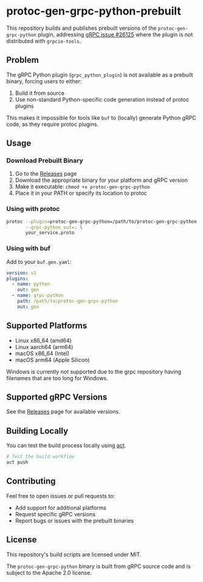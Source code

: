 # protoc-gen-grpc-python-prebuilt

This repository builds and publishes prebuilt versions of the
`protoc-gen-grpc-python` plugin, addressing [gRPC issue #26125](https://github.com/grpc/grpc/issues/26125) where the plugin is not
distributed with `grpcio-tools`.

## Problem

The gRPC Python plugin (`grpc_python_plugin`) is not available as a prebuilt binary, forcing users to either:

1. Build it from source
2. Use non-standard Python-specific code generation instead of protoc plugins

This makes it impossible for tools like `buf` to (locally) generate Python
gRPC code, as they require protoc plugins.

## Usage

### Download Prebuilt Binary

1. Go to the [Releases](https://github.com/nhurden/protoc-gen-grpc-python-prebuilt/releases) page
2. Download the appropriate binary for your platform and gRPC version
3. Make it executable: `chmod +x protoc-gen-grpc-python`
4. Place it in your PATH or specify its location to protoc

### Using with protoc

```bash
protoc --plugin=protoc-gen-grpc-python=/path/to/protoc-gen-grpc-python \
       --grpc-python_out=. \
       your_service.proto
```

### Using with buf

Add to your `buf.gen.yaml`:

```yaml
version: v1
plugins:
  - name: python
    out: gen
  - name: grpc-python
    path: /path/to/protoc-gen-grpc-python
    out: gen
```

## Supported Platforms

- Linux x86_64 (amd64)
- Linux aarch64 (arm64)
- macOS x86_64 (Intel)
- macOS arm64 (Apple Silicon)

Windows is currently not supported due to the grpc repository having filenames that are too long for Windows.

## Supported gRPC Versions

See the [Releases](https://github.com/nhurden/protoc-gen-grpc-python-prebuilt/releases) page for available versions.

## Building Locally

You can test the build process locally using [act](https://github.com/nektos/act).

```bash
# Test the build workflow
act push
```

## Contributing

Feel free to open issues or pull requests to:

- Add support for additional platforms
- Request specific gRPC versions
- Report bugs or issues with the prebuilt binaries

## License

This repository's build scripts are licensed under MIT.

The `protoc-gen-grpc-python` binary is built from gRPC source code and is subject to the Apache 2.0 license.

